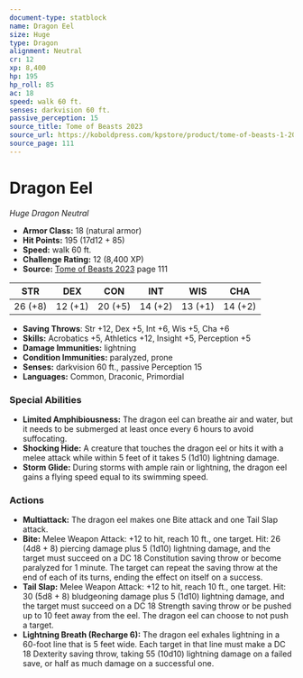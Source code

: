 ```yaml
---
document-type: statblock
name: Dragon Eel
size: Huge
type: Dragon
alignment: Neutral
cr: 12
xp: 8,400
hp: 195
hp_roll: 85
ac: 18
speed: walk 60 ft.
senses: darkvision 60 ft. 
passive_perception: 15
source_title: Tome of Beasts 2023
source_url: https://koboldpress.com/kpstore/product/tome-of-beasts-1-2023-edition/
source_page: 111
---
```


# Dragon Eel

*Huge* *Dragon* *Neutral*

- **Armor Class:** 18 (natural armor)
- **Hit Points:** 195 (17d12 + 85)
- **Speed:** walk 60 ft.
- **Challenge Rating:** 12 (8,400 XP)
- **Source:** [Tome of Beasts 2023](https://koboldpress.com/kpstore/product/tome-of-beasts-1-2023-edition/) page 111

| STR | DEX | CON | INT | WIS | CHA |
| --- | --- | --- | --- | --- | --- |
| 26 (+8) | 12 (+1) | 20 (+5) | 14 (+2) | 13 (+1) | 14 (+2) |

- **Saving Throws**: Str +12, Dex +5, Int +6, Wis +5, Cha +6
- **Skills:** Acrobatics +5, Athletics +12, Insight +5, Perception +5
- **Damage Immunities:** lightning
- **Condition Immunities:** paralyzed, prone
- **Senses:** darkvision 60 ft., passive Perception 15
- **Languages:** Common, Draconic, Primordial

### Special Abilities

- **Limited Amphibiousness:** The dragon eel can breathe air and water, but it needs to be submerged at least once every 6 hours to avoid suffocating.
- **Shocking Hide:** A creature that touches the dragon eel or hits it with a melee attack while within 5 feet of it takes 5 (1d10) lightning damage.
- **Storm Glide:** During storms with ample rain or lightning, the dragon eel gains a flying speed equal to its swimming speed.

### Actions

- **Multiattack:** The dragon eel makes one Bite attack and one Tail Slap attack.
- **Bite:** Melee Weapon Attack: +12 to hit, reach 10 ft., one target. Hit: 26 (4d8 + 8) piercing damage plus 5 (1d10) lightning damage, and the target must succeed on a DC 18 Constitution saving throw or become paralyzed for 1 minute. The target can repeat the saving throw at the end of each of its turns, ending the effect on itself on a success.
- **Tail Slap:** Melee Weapon Attack: +12 to hit, reach 10 ft., one target. Hit: 30 (5d8 + 8) bludgeoning damage plus 5 (1d10) lightning damage, and the target must succeed on a DC 18 Strength saving throw or be pushed up to 10 feet away from the eel. The dragon eel can choose to not push a target.
- **Lightning Breath (Recharge 6):** The dragon eel exhales lightning in a 60-foot line that is 5 feet wide. Each target in that line must make a DC 18 Dexterity saving throw, taking 55 (10d10) lightning damage on a failed save, or half as much damage on a successful one.

